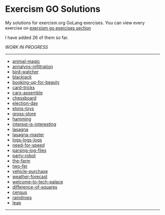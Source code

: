 # Exercism GO Solutions

My solutions for exercism.org GoLang exercises.
You can view every exercise on [exerxism go exercises section](https://exercism.org/tracks/go/exercises)

I have added 26 of them so far.

*WORK IN PROGRESS*

---

- [animal-magic](src/animal-magic)
- [annalyns-infiltration](src/annalyns-infiltration)
- [bird-watcher](src/bird-watcher)
- [blackjack](src/blackjack)
- [booking-up-for-beauty](src/booking-up-for-beauty)
- [card-tricks](src/card-tricks)
- [cars-assemble](src/cars-assemble)
- [chessboard](src/chessboard)
- [election-day](src/election-day)
- [elons-toys](src/elons-toys)
- [gross-store](src/gross-store)
- [hamming](src/hamming)
- [interest-is-interesting](src/interest-is-interesting)
- [lasagna](src/lasagna)
- [lasagna-master](src/lasagna-master)
- [logs-logs-logs](src/logs-logs-logs)
- [need-for-speed](src/need-for-speed)
- [parsing-log-files](src/parsing-log-files)
- [party-robot](src/party-robot)
- [the-farm](src/the-farm)
- [two-fer](src/two-fer)
- [vehicle-purchase](src/vehicle-purchase)
- [weather-forecast](src/weather-forecast)
- [welcome-to-tech-palace](src/welcome-to-tech-palace)
- [difference-of-squares](src/difference-of-squares)
- [census](src/census)
- [raindrops](src/raindrops)
- [leap](src/leap)

---

